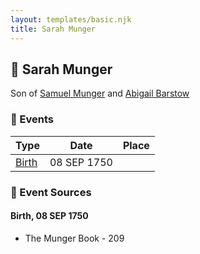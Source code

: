 ```yaml
---
layout: templates/basic.njk
title: Sarah Munger
---
```

## 🔵 Sarah Munger

Son of [Samuel Munger](/people/1/17676382) and [Abigail Barstow](/people/9/9488484)

### 📆 Events

Type | Date | Place
------ | ------ | ------
[Birth](#event-367d3551-6d01-4866-ac23-ee5d1971c74e) | 08 SEP 1750 |

### 📰 Event Sources

#### <a id="event-367d3551-6d01-4866-ac23-ee5d1971c74e"></a> Birth, 08 SEP 1750
* The Munger Book  - 209